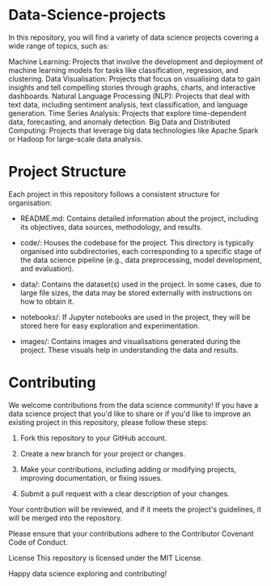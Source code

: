 # Data-Science-projects
 In this repository, you will find a variety of data science projects covering a wide range of topics, such as:
 
Machine Learning: Projects that involve the development and deployment of machine learning models for tasks like classification, regression, and clustering.
Data Visualisation: Projects that focus on visualising data to gain insights and tell compelling stories through graphs, charts, and interactive dashboards.
Natural Language Processing (NLP): Projects that deal with text data, including sentiment analysis, text classification, and language generation.
Time Series Analysis: Projects that explore time-dependent data, forecasting, and anomaly detection.
Big Data and Distributed Computing: Projects that leverage big data technologies like Apache Spark or Hadoop for large-scale data analysis.

# Project Structure
Each project in this repository follows a consistent structure for organisation:

* README.md: Contains detailed information about the project, including its objectives, data sources, methodology, and results.

* code/: Houses the codebase for the project. This directory is typically organised into subdirectories, each corresponding to a specific stage of the data science pipeline (e.g., data preprocessing, model development, and evaluation).

* data/: Contains the dataset(s) used in the project. In some cases, due to large file sizes, the data may be stored externally with instructions on how to obtain it.

* notebooks/: If Jupyter notebooks are used in the project, they will be stored here for easy exploration and experimentation.

* images/: Contains images and visualisations generated during the project. These visuals help in understanding the data and results.


# Contributing
We welcome contributions from the data science community! If you have a data science project that you'd like to share or if you'd like to improve an existing project in this repository, please follow these steps:

1. Fork this repository to your GitHub account.

2. Create a new branch for your project or changes.

3. Make your contributions, including adding or modifying projects, improving documentation, or fixing issues.

4. Submit a pull request with a clear description of your changes.

Your contribution will be reviewed, and if it meets the project's guidelines, it will be merged into the repository.

Please ensure that your contributions adhere to the Contributor Covenant Code of Conduct.

License
This repository is licensed under the MIT License.  

Happy data science exploring and contributing!
